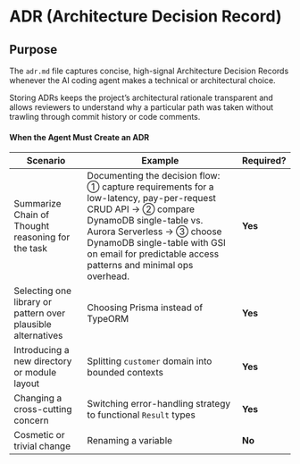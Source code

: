 # ADR (Architecture Decision Record)

## Purpose

The `adr.md` file captures concise, high-signal Architecture Decision Records whenever the
AI coding agent makes a technical or architectural choice.

Storing ADRs keeps the project’s architectural rationale transparent and allows reviewers to
understand why a particular path was taken without trawling through commit history or code
comments.


#### When the Agent Must Create an ADR

| Scenario                                                     | Example                                                                                                                                                                                                                                                                | Required? |
| ------------------------------------------------------------ | ---------------------------------------------------------------------------------------------------------------------------------------------------------------------------------------------------------------------------------------------------------------------- | --------- |
| Summarize Chain of Thought reasoning for the task            | Documenting the decision flow: ① capture requirements for a low-latency, pay-per-request CRUD API → ② compare DynamoDB single-table vs. Aurora Serverless → ③ choose DynamoDB single-table with GSI on email for predictable access patterns and minimal ops overhead. | **Yes**   |
| Selecting one library or pattern over plausible alternatives | Choosing Prisma instead of TypeORM                                                                                                                                                                                                                                     | **Yes**   |
| Introducing a new directory or module layout                 | Splitting `customer` domain into bounded contexts                                                                                                                                                                                                                      | **Yes**   |
| Changing a cross-cutting concern                             | Switching error-handling strategy to functional `Result` types                                                                                                                                                                                                         | **Yes**   |
| Cosmetic or trivial change                                   | Renaming a variable                                                                                                                                                                                                                                                    | **No**    |
